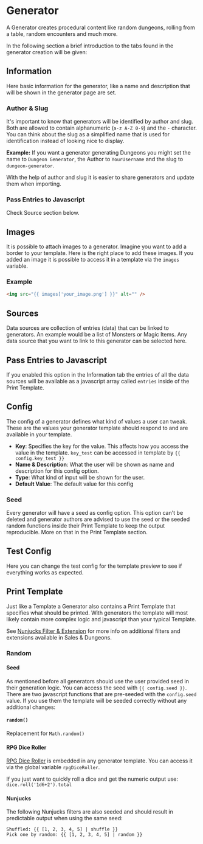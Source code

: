 # Generator

A Generator creates procedural content like random dungeons, rolling from a table, random encounters and much more.

In the following section a brief introduction to the tabs found in the generator creation will be given:

## Information

Here basic information for the generator, like a name and description that will be shown in the generator page are set.

### Author & Slug

It's important to know that generators will be identified by author and slug. Both are allowed
to contain alphanumeric (`a-z A-Z 0-9`) and the `-` character. You can think about the slug as a simplified
name that is used for identification instead of looking nice to display.

**Example:** If you want a generator generating Dungeons you might set the name to `Dungeon Generator`,
the Author to `YourUsername` and the slug to `dungeon-generator`.

With the help of author and slug it is easier to share generators and update them when importing.

### Pass Entries to Javascript

Check Source section below.

## Images

It is possible to attach images to a generator. Imagine you want to add a border to your template.
Here is the right place to add these images. If you added an image it is possible to access it
in a template via the `images` variable.

### Example

```html
<img src="{{ images['your_image.png'] }}" alt="" />
```

## Sources

Data sources are collection of entries (data) that can be linked to generators.
An example would be a list of Monsters or Magic Items. Any data source that you want to link
to this generator can be selected here.

## Pass Entries to Javascript

If you enabled this option in the Information tab the entries of all the data sources will be available as a javascript array called `entries` inside of the Print Template.

## Config

The config of a generator defines what kind of values a user can tweak. These are the values your generator template should respond to and are available in your template.

- **Key**: Specifies the key for the value. This affects how you access the value in the template. `key_test` can be accessed in template by `{{ config.key_test }}`
- **Name & Description**: What the user will be shown as name and description for this config option.
- **Type**: What kind of input will be shown for the user.
- **Default Value**: The default value for this config

### Seed

Every generator will have a seed as config option. This option can't be deleted and generator authors are advised to use the seed or the seeded random functions inside their Print Template to keep the output reproducible. More on that in the Print Template section.

## Test Config

Here you can change the test config for the template preview to see if everything works as expected.

## Print Template

Just like a Template a Generator also contains a Print Template that specifies what should be printed. With generators the template will most likely contain more complex logic and javascript than your typical Template.

See [Nunjucks Filter & Extension](https://github.com/BigJk/snd/wiki/Nunjucks-Filter-&-Extensions) for more info on additional filters and extensions available in Sales & Dungeons.

### Random

#### Seed

As mentioned before all generators should use the user provided seed in their generation logic. You can access the seed with `{{ config.seed }}`.
There are two javascript functions that are pre-seeded with the `config.seed` value. If you use them the template will be seeded correctly without any additional changes:

#### `random()`

Replacement for `Math.random()`

#### RPG Dice Roller

[RPG Dice Roller](https://dice-roller.github.io/documentation/) is embedded in any generator template. You can access it via the global variable `rpgDiceRoller`.

If you just want to quickly roll a dice and get the numeric output use: `dice.roll('1d6+2').total`

#### Nunjucks

The following Nunjucks filters are also seeded and should result in predictable output when using the same seed:

```
Shuffled: {{ [1, 2, 3, 4, 5] | shuffle }}
Pick one by random: {{ [1, 2, 3, 4, 5] | random }}
```
